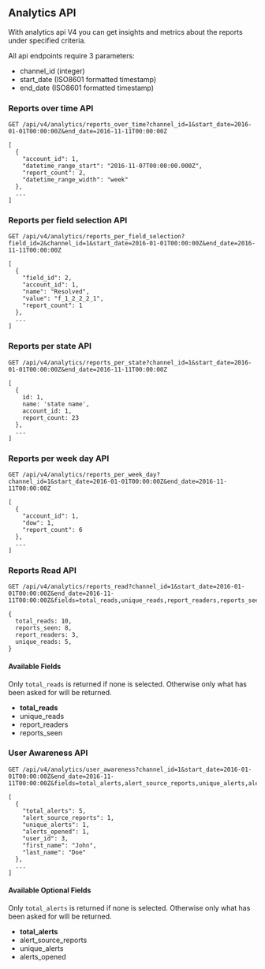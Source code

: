 ## Analytics API
With analytics api V4 you can get insights and metrics about the reports under specified criteria.

All api endpoints require 3 parameters:
* channel_id (integer)
* start_date (ISO8601 formatted timestamp)
* end_date (ISO8601 formatted timestamp)

### Reports over time API

```
GET /api/v4/analytics/reports_over_time?channel_id=1&start_date=2016-01-01T00:00:00Z&end_date=2016-11-11T00:00:00Z
```

```
[
  {
    "account_id": 1,
    "datetime_range_start": "2016-11-07T00:00:00.000Z",
    "report_count": 2,
    "datetime_range_width": "week"
  },
  ...
]
```

### Reports per field selection API

```
GET /api/v4/analytics/reports_per_field_selection?field_id=2&channel_id=1&start_date=2016-01-01T00:00:00Z&end_date=2016-11-11T00:00:00Z
```

```
[
  {
    "field_id": 2,
    "account_id": 1,
    "name": "Resolved",
    "value": "f_1_2_2_2_1",
    "report_count": 1
  },
  ...
]
```

### Reports per state API
```
GET /api/v4/analytics/reports_per_state?channel_id=1&start_date=2016-01-01T00:00:00Z&end_date=2016-11-11T00:00:00Z
```

```
[
  {
    id: 1,
    name: 'state name',
    account_id: 1,
    report_count: 23
  },
  ...
]
```

### Reports per week day API

```
GET /api/v4/analytics/reports_per_week_day?channel_id=1&start_date=2016-01-01T00:00:00Z&end_date=2016-11-11T00:00:00Z
```

```
[
  {
    "account_id": 1,
    "dow": 1,
    "report_count": 6
  },
  ...
]
```

### Reports Read API

```
GET /api/v4/analytics/reports_read?channel_id=1&start_date=2016-01-01T00:00:00Z&end_date=2016-11-11T00:00:00Z&fields=total_reads,unique_reads,report_readers,reports_seen
```

```
{
  total_reads: 10,
  reports_seen: 8,
  report_readers: 3,
  unique_reads: 5,
}
```

#### Available Fields
Only `total_reads` is returned if none is selected. Otherwise only what has been asked for will be returned.

* **total_reads**
* unique_reads
* report_readers
* reports_seen

### User Awareness API
```
GET /api/v4/analytics/user_awareness?channel_id=1&start_date=2016-01-01T00:00:00Z&end_date=2016-11-11T00:00:00Z&fields=total_alerts,alert_source_reports,unique_alerts,alerts_opened
```

```
[
  {
    "total_alerts": 5,
    "alert_source_reports": 1,
    "unique_alerts": 1,
    "alerts_opened": 1,
    "user_id": 3,
    "first_name": "John",
    "last_name": "Doe"
  },
  ...
]
```

#### Available Optional Fields
Only `total_alerts` is returned if none is selected. Otherwise only what has been asked for will be returned.

* **total_alerts**
* alert_source_reports
* unique_alerts
* alerts_opened
